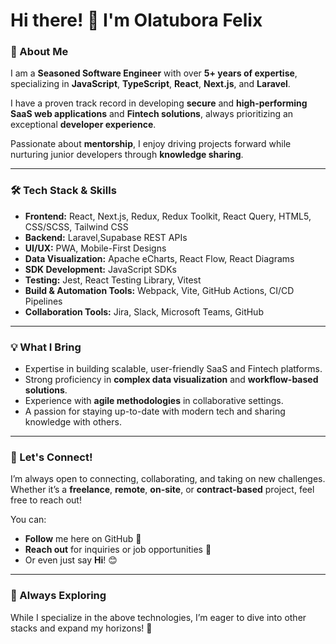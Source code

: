 

# Hi there! 👋 I'm Olatubora Felix  

### 🚀 About Me  
I am a **Seasoned Software Engineer** with over **5+ years of expertise**, specializing in **JavaScript**, **TypeScript**, **React**, **Next.js**, and **Laravel**.  

I have a proven track record in developing **secure** and **high-performing SaaS web applications** and **Fintech solutions**, always prioritizing an exceptional **developer experience**.  

Passionate about **mentorship**, I enjoy driving projects forward while nurturing junior developers through **knowledge sharing**.

---

### 🛠️ Tech Stack & Skills  
- **Frontend:** React, Next.js, Redux, Redux Toolkit, React Query, HTML5, CSS/SCSS, Tailwind CSS  
- **Backend:** Laravel,Supabase REST APIs  
- **UI/UX:** PWA, Mobile-First Designs  
- **Data Visualization:** Apache eCharts, React Flow, React Diagrams  
- **SDK Development:** JavaScript SDKs  
- **Testing:** Jest, React Testing Library, Vitest  
- **Build & Automation Tools:** Webpack, Vite, GitHub Actions, CI/CD Pipelines  
- **Collaboration Tools:** Jira, Slack, Microsoft Teams, GitHub  

---

### 💡 What I Bring  
- Expertise in building scalable, user-friendly SaaS and Fintech platforms.  
- Strong proficiency in **complex data visualization** and **workflow-based solutions**.  
- Experience with **agile methodologies** in collaborative settings.  
- A passion for staying up-to-date with modern tech and sharing knowledge with others.  

---

### 🤝 Let's Connect!  
I’m always open to connecting, collaborating, and taking on new challenges. Whether it’s a **freelance**, **remote**, **on-site**, or **contract-based** project, feel free to reach out!

You can:  
- **Follow** me here on GitHub 🌟  
- **Reach out** for inquiries or job opportunities 💼  
- Or even just say **Hi**! 😊  

---

### 🌱 Always Exploring  
While I specialize in the above technologies, I’m eager to dive into other stacks and expand my horizons! 🚀  

